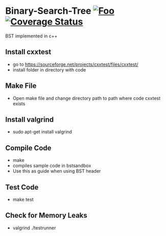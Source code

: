 # Binary-Search-Tree  <a href="https://travis-ci.org/Dragomir2020/Binary-Search-Tree" rel="some text">![Foo](https://travis-ci.org/Dragomir2020/BasicUnitTest.svg?branch=master,raw=true "Build Passing")</a>   [![Coverage Status](https://coveralls.io/repos/github/Dragomir2020/Binary-Search-Tree/badge.svg?branch=master)](https://coveralls.io/github/Dragomir2020/Binary-Search-Tree?branch=master)
BST implemented in c++
## Install cxxtest
- go to https://sourceforge.net/projects/cxxtest/files/cxxtest/
- install folder in directory with code
## Make File
- Open make file and change directory path to path where code cxxtest exists
## Install valgrind
- sudo apt-get install valgrind
## Compile Code
- make
- compiles sample code in bstsandbox
- Use this as guide when using BST header
## Test Code
- make test
## Check for Memory Leaks
- valgrind ./testrunner
